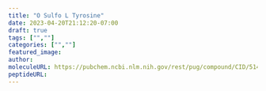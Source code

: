 ```yaml
---
title: "O Sulfo L Tyrosine"
date: 2023-04-20T21:12:20-07:00
draft: true
tags: ["",""]
categories: ["",""]
featured_image: 
author: 
moleculeURL: https://pubchem.ncbi.nlm.nih.gov/rest/pug/compound/CID/514186/record/SDF/?record_type=3d&response_type=display
peptideURL:
---
```

